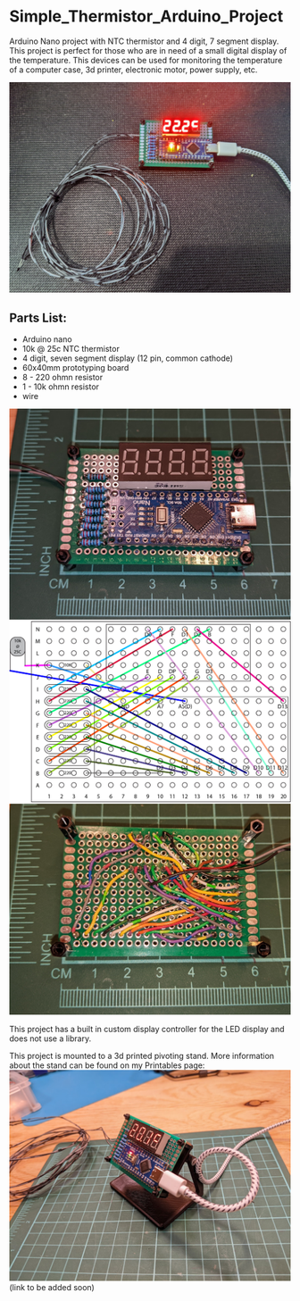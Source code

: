 # Simple_Thermistor_Arduino_Project
Arduino Nano project with NTC thermistor and 4 digit, 7 segment display.
This project is perfect for those who are in need of a small digital display of the temperature.
This devices can be used for monitoring the temperature of a computer case, 3d printer, electronic motor, power supply, etc. 

![image of project](https://github.com/ZPaulWeleschuk/Simple_Thermistor_Arduino_Project/blob/main/images/image_project.jpg)


## Parts List:
- Arduino nano
- 10k @ 25c NTC thermistor
- 4 digit, seven segment display (12 pin, common cathode)
- 60x40mm prototyping board
- 8 - 220 ohmn resistor
- 1 - 10k ohmn resistor
- wire

![close up of project](https://github.com/ZPaulWeleschuk/Simple_Thermistor_Arduino_Project/blob/main/images/image_board_close_up.jpg)
![wiring diagram](https://github.com/ZPaulWeleschuk/Simple_Thermistor_Arduino_Project/blob/main/images/wiringDiagram.jpg)
![wiring of project](https://github.com/ZPaulWeleschuk/Simple_Thermistor_Arduino_Project/blob/main/images/image_wiring_back_of_board.jpg)


This project has a built in custom display controller for the LED display and does not use a library.

This project is mounted to a 3d printed pivoting stand. More information about the stand can be found on my Printables page:
![3d printed stand for project](https://github.com/ZPaulWeleschuk/Simple_Thermistor_Arduino_Project/blob/main/images/image_project_on_stand.jpg)
(link to be added soon)


